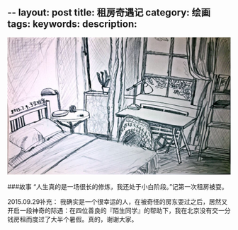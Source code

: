 --
layout: post
title: 租房奇遇记
category: 绘画
tags: 
keywords: 
description: 
---

![1](/public/img/days/ca.jpg)

###故事
“人生真的是一场很长的修炼，我还处于小白阶段。”记第一次租房被耍。

2015.09.29补充：
我确实是一个很幸运的人，在被奇怪的房东耍过之后，居然又开启一段神奇的际遇：在四位善良的『陌生同学』的帮助下，我在北京没有交一分钱房租而度过了大半个暑假。真的，谢谢大家。





